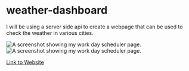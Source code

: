 # weather-dashboard
I will be using a server side api to create a webpage that can be used to check the weather in various cities.


![A screenshot showing my work day scheduler page.](./assets/images/schedulerSS.png)
![A screenshot showing my work day scheduler page.](./assets/images/schedulerSS2.png)

[Link to Website](https://wolfgang978.github.io/weather-dashboard/ "Weather Dashboard")
